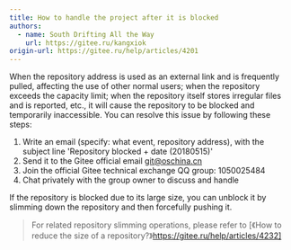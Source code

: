 ```yaml
---
title: How to handle the project after it is blocked
authors:
  - name: South Drifting All the Way
    url: https://gitee.ru/kangxiok
origin-url: https://gitee.ru/help/articles/4201
---
```


When the repository address is used as an external link and is frequently pulled, affecting the use of other normal users; when the repository exceeds the capacity limit; when the repository itself stores irregular files and is reported, etc., it will cause the repository to be blocked and temporarily inaccessible. You can resolve this issue by following these steps:

1. Write an email (specify: what event, repository address), with the subject line 'Repository blocked + date (20180515)'
2. Send it to the Gitee official email git@oschina.cn
3. Join the official Gitee technical exchange QQ group: 1050025484
4. Chat privately with the group owner to discuss and handle

If the repository is blocked due to its large size, you can unblock it by slimming down the repository and then forcefully pushing it.

> For related repository slimming operations, please refer to [《How to reduce the size of a repository?》https://gitee.ru/help/articles/4232]